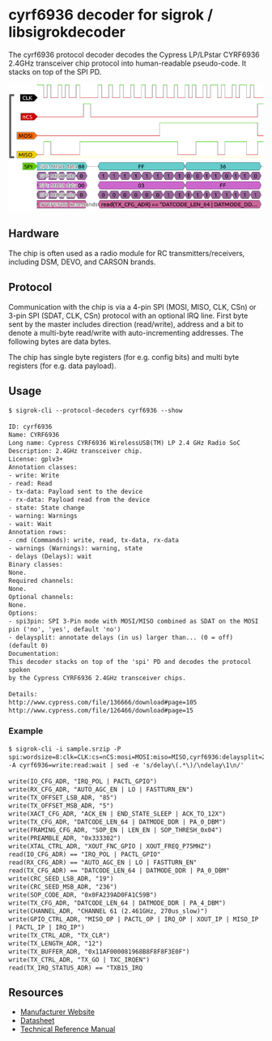 # cyrf6936 decoder for sigrok / libsigrokdecoder

The cyrf6936 protocol decoder decodes the Cypress LP/LPstar CYRF6936 2.4GHz transceiver chip protocol into human-readable pseudo-code.
It stacks on top of the SPI PD.

![Pulseview screenshot cyrf6936 decoder](screenshot_pulseview.png)

## Hardware

The chip is often used as a radio module for RC transmitters/receivers, including DSM, DEVO, and CARSON brands.

## Protocol

Communication with the chip is via a 4-pin SPI (MOSI, MISO, CLK, CSn) or 3-pin SPI (SDAT, CLK, CSn) protocol with an optional IRQ line.
First byte sent by the master includes direction (read/write), address and a bit to denote a multi-byte read/write with auto-incrementing addresses.
The following bytes are data bytes.

The chip has single byte registers (for e.g. config bits) and multi byte registers (for e.g. data payload).

## Usage

```
$ sigrok-cli --protocol-decoders cyrf6936 --show

ID: cyrf6936
Name: CYRF6936
Long name: Cypress CYRF6936 WirelessUSB(TM) LP 2.4 GHz Radio SoC
Description: 2.4GHz transceiver chip.
License: gplv3+
Annotation classes:
- write: Write
- read: Read
- tx-data: Payload sent to the device
- rx-data: Payload read from the device
- state: State change
- warning: Warnings
- wait: Wait
Annotation rows:
- cmd (Commands): write, read, tx-data, rx-data
- warnings (Warnings): warning, state
- delays (Delays): wait
Binary classes:
None.
Required channels:
None.
Optional channels:
None.
Options:
- spi3pin: SPI 3-Pin mode with MOSI/MISO combined as SDAT on the MOSI pin ('no', 'yes', default 'no')
- delaysplit: annotate delays (in us) larger than... (0 = off) (default 0)
Documentation:
This decoder stacks on top of the 'spi' PD and decodes the protocol spoken
by the Cypress CYRF6936 2.4GHz transceiver chips.

Details:
http://www.cypress.com/file/136666/download#page=105
http://www.cypress.com/file/126466/download#page=15
```

### Example
```
$ sigrok-cli -i sample.srzip -P spi:wordsize=8:clk=CLK:cs=nCS:mosi=MOSI:miso=MISO,cyrf6936:delaysplit=2000 -A cyrf6936=write:read:wait | sed -e 's/delay\(.*\)/\ndelay\1\n/' 

write(IO_CFG_ADR, "IRQ_POL | PACTL_GPIO")
write(RX_CFG_ADR, "AUTO_AGC_EN | LO | FASTTURN_EN")
write(TX_OFFSET_LSB_ADR, "85")
write(TX_OFFSET_MSB_ADR, "5")
write(XACT_CFG_ADR, "ACK_EN | END_STATE_SLEEP | ACK_TO_12X")
write(TX_CFG_ADR, "DATCODE_LEN_64 | DATMODE_DDR | PA_0_DBM")
write(FRAMING_CFG_ADR, "SOP_EN | LEN_EN | SOP_THRESH_0x04")
write(PREAMBLE_ADR, "0x333302")
write(XTAL_CTRL_ADR, "XOUT_FNC_GPIO | XOUT_FREQ_P75MHZ")
read(IO_CFG_ADR) == "IRQ_POL | PACTL_GPIO"
read(RX_CFG_ADR) == "AUTO_AGC_EN | LO | FASTTURN_EN"
read(TX_CFG_ADR) == "DATCODE_LEN_64 | DATMODE_DDR | PA_0_DBM"
write(CRC_SEED_LSB_ADR, "19")
write(CRC_SEED_MSB_ADR, "236")
write(SOP_CODE_ADR, "0x0FA239AD0FA1C59B")
write(TX_CFG_ADR, "DATCODE_LEN_64 | DATMODE_DDR | PA_4_DBM")
write(CHANNEL_ADR, "CHANNEL 61 (2.461GHz, 270us_slow)")
write(GPIO_CTRL_ADR, "MISO_OP | PACTL_OP | IRQ_OP | XOUT_IP | MISO_IP | PACTL_IP | IRQ_IP")
write(TX_CTRL_ADR, "TX_CLR")
write(TX_LENGTH_ADR, "12")
write(TX_BUFFER_ADR, "0x11AF000081968B8F8F8F3E0F")
write(TX_CTRL_ADR, "TX_GO | TXC_IRQEN")
read(TX_IRQ_STATUS_ADR) == "TXB15_IRQ

```



## Resources
* [Manufacturer Website](http://www.cypress.com/part/cyrf6936-40ltxc)
* [Datasheet](http://www.cypress.com/file/126466/download)
* [Technical Reference Manual](http://www.cypress.com/file/136666/download)
